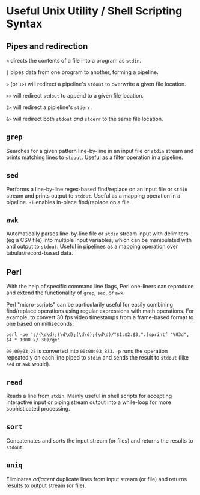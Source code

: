 # Useful Unix Utility / Shell Scripting Syntax

## Pipes and redirection

`<` directs the contents of a file into a program as `stdin`.

`|` pipes data from one program to another, forming a pipeline.

`>` (or `1>`) will redirect a pipeline's `stdout` to overwrite a given file location.

`>>` will redirect `stdout` to append to a given file location.

`2>` will redirect a pipleline's `stderr`.

`&>` will redirect both `stdout` *and* `stderr` to the same file location.

## `grep`

Searches for a given pattern line-by-line in an input file or `stdin` stream and prints matching lines to `stdout`. Useful as a filter operation in a pipeline.

## `sed`

Performs a line-by-line regex-based find/replace on an input file or `stdin` stream and prints output to `stdout`. Useful as a mapping operation in a pipeline. `-i` enables in-place find/replace on a file.

## `awk`

Automatically parses line-by-line file or `stdin` stream input with delimiters (eg a CSV file) into multiple input variables, which can be manipulated with and output to `stdout`. Useful in pipelines as a mapping operation over tabular/record-based data.

## Perl

With the help of specific command line flags, Perl one-liners can reproduce and extend the functionality of `grep`, `sed`, or `awk`.

Perl "micro-scripts" can be particularily useful for easily combining find/replace operations using regular expressions with math operations. For example, to convert 30 fps video timestamps from a frame-based format to one based on milliseconds:

    perl -pe 's/(\d\d);(\d\d);(\d\d);(\d\d)/"$1:$2:$3,".(sprintf "%03d", $4 * 1000 \/ 30)/ge'

`00;00;03;25` is converted into `00:00:03,833`. `-p` runs the operation repeatedly on each line piped to `stdin` and sends the result to `stdout` (like `sed` or `awk` would).

## `read`

Reads a line from `stdin`. Mainly useful in shell scripts for accepting interactive input or piping stream output into a while-loop for more sophisticated processing. 

## `sort`

Concatenates and sorts the input stream (or files) and returns the results to `stdout`.

## `uniq`

Eliminates *adjacent* duplicate lines from input stream (or file) and returns results to output stream (or file). 
